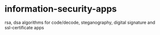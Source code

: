 # information-security-apps
rsa, dsa algorithms for code/decode, steganography, digital signature and ssl-certificate apps 
